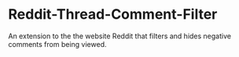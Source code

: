 # Reddit-Thread-Comment-Filter
An extension to the the website Reddit that filters and hides negative comments from being viewed.
